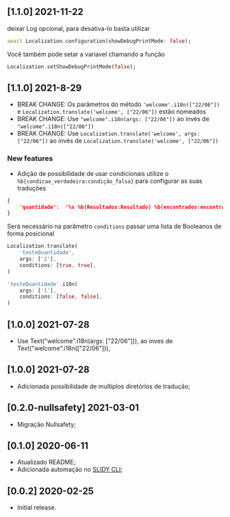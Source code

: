 ## [1.1.0] 2021-11-22
deixar Log opcional, para desativa-lo basta utilizar

```dart
await Localization.configuration(showDebugPrintMode: false);
```

Você também pode setar a variavel chamando a função
```dart
Localization.setShowDebugPrintMode(false);
```

## [1.1.0] 2021-8-29

* BREAK CHANGE: Os parâmetros do método `'welcome'.i18n(["22/06"])` e `Localization.translate('welcome', ["22/06"])` estão nomeados
* BREAK CHANGE: Use `"welcome".i18n(args: ["22/06"])` ao invés de `"welcome".i18n(["22/06"])`
* BREAK CHANGE: Use `Localization.translate('welcome', args: ["22/06"])` ao invés de `Localization.translate('welcome', ["22/06"])`
### New features
* Adição de possibilidade de usar condicionais utilize o `%b{condicao_verdadeira:condição_falsa}` para configurar as suas traduções
```json
{
	'quantidade':  '%s %b{Resultados:Resultado} %b{encontrados:encontrado}'
}
```
Será necessário na parâmetro `conditions` passar uma lista de Booleanos de forma posicional
```dart
Localization.translate(
	'testeQuantidade',
	args: ['2'],
	conditions: [true, true],
)
```

```dart
'testeQuantidade'.i18n(
	args: ['1'],
	conditions: [false, false],
)
```

## [1.0.0] 2021-07-28

* Use Text("welcome".i18n(args: ["22/06"])), ao inves de Text("welcome".i18n(["22/06"])),
## [1.0.0] 2021-07-28

* Adicionada possibilidade de multiplos diretórios de tradução;

## [0.2.0-nullsafety] 2021-03-01

* Migração Nullsafety;

## [0.1.0] 2020-06-11

* Atualizado README;
* Adicionada automação no [SLIDY CLI](https://pub.dev/packages/slidy);

## [0.0.2] 2020-02-25

* Initial release.

